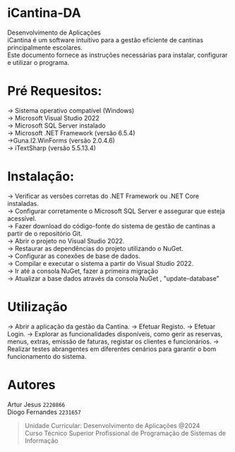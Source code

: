 #  iCantina-DA
Desenvolvimento de Aplicações<br>
iCantina é um software intuitivo para a gestão eficiente de cantinas principalmente escolares. <br>
Este documento fornece as instruções necessárias para instalar, configurar e utilizar o programa.<br>

#  Pré Requesitos:
-> Sistema operativo compatível (Windows)<br>
-> Microsoft Visual Studio 2022<br>
-> Microsoft SQL Server instalado<br>
-> Microsoft .NET Framework (versão 6.5.4)<br>
->Guna.I2.WinForms (versão 2.0.4.6)<br>
-> iTextSharp (versão 5.5.13.4)<br>

#  Instalação:
-> Verificar as versões corretas do .NET Framework ou .NET Core instaladas.<br>
-> Configurar corretamente o Microsoft SQL Server e assegurar que esteja acessível.<br>
-> Fazer download do código-fonte do sistema de gestão de cantinas a partir de o repositório Git.<br>
-> Abrir o projeto no Visual Studio 2022.<br>
-> Restaurar as dependências do projeto utilizando o NuGet.<br>
-> Configurar as conexões de base de dados.<br>
-> Compilar e executar o sistema a partir do Visual Studio 2022.<br>
-> Ir até a consola NuGet, fazer a primeira migração<br>
-> Atualizar a base dados  através da consola NuGet , "update-database"<br>

# Utilização
-> Abrir a aplicação da gestão da Cantina.
-> Efetuar Registo.
-> Efetuar Login.
-> Explorar as funcionalidades disponíveis, como gerir as reservas, menus, extras, emissão de faturas, registar os clientes e funcionários.
-> Realizar testes abrangentes em diferentes cenários para garantir o bom funcionamento do sistema.

# Autores
Artur Jesus `2220866`
<br> Diogo Fernandes `2231657`

>Unidade Curricular: Desenvolvimento de Aplicações @2024
> <br> Curso Técnico Superior Profissional de Programação de Sistemas de Informação
